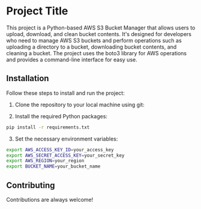 # Project Title

This project is a Python-based AWS S3 Bucket Manager that allows users to upload, download, and clean bucket contents.
It's designed for developers who need to manage AWS S3 buckets and perform operations such as uploading a directory to a
bucket, downloading bucket contents, and cleaning a bucket. The project uses the boto3 library for AWS operations and
provides a command-line interface for easy use.

## Installation

Follow these steps to install and run the project:

1. Clone the repository to your local machine using git:

2. Install the required Python packages:

```bash
pip install -r requirements.txt
```

3. Set the necessary environment variables:

```bash
export AWS_ACCESS_KEY_ID=your_access_key
export AWS_SECRET_ACCESS_KEY=your_secret_key
export AWS_REGION=your_region
export BUCKET_NAME=your_bucket_name
  ```

## Contributing

Contributions are always welcome!
